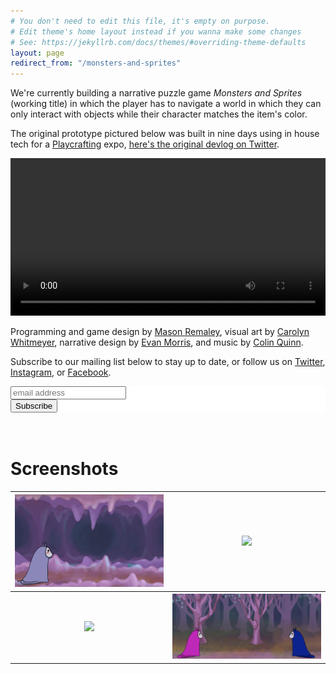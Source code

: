 ```yaml
---
# You don't need to edit this file, it's empty on purpose.
# Edit theme's home layout instead if you wanna make some changes
# See: https://jekyllrb.com/docs/themes/#overriding-theme-defaults
layout: page
redirect_from: "/monsters-and-sprites"
---
```


We're currently building a narrative puzzle game _Monsters and Sprites_ (working title) in which the player has to navigate a world in which they can only interact with objects while their character matches the item's color.

The original prototype pictured below was built in nine days using in house tech for a [Playcrafting](https://playcrafting.com/) expo, [here's the original devlog on Twitter](https://twitter.com/masonremaley/status/988634973245669377).

<video width="100%" controls>
  <source src="/assets/monsters-and-sprites/trailer.mp4" type="video/mp4">
  Your browser does not support the video tag.
</video>

Programming and game design by [Mason Remaley](https://twitter.com/masonremaley), visual art by [Carolyn Whitmeyer](https://www.facebook.com/NyloracArt/), narrative design by [Evan Morris](https://twitter.com/evan_cmm), and music by [Colin Quinn](mailto:colinquinnwork@gmail.com).

Subscribe to our mailing list below to stay up to date, or follow us on [Twitter](https://twitter.com/anthropicst), [Instagram](https://www.instagram.com/anthropicstudios/), or [Facebook](https://www.facebook.com/AnthropicStudios/).

<!-- Begin MailChimp Signup Form -->
<link href="//cdn-images.mailchimp.com/embedcode/horizontal-slim-10_7.css" rel="stylesheet" type="text/css">
<style type="text/css">
  #mc_embed_signup{background:#fff; clear:left; font:14px Helvetica,Arial,sans-serif; width:100%;}
  /* Add your own MailChimp form style overrides in your site stylesheet or in this style block.
     We recommend moving this block and the preceding CSS link to the HEAD of your HTML file. */
</style>
<div id="mc_embed_signup">
<form action="https://anthropicstudios.us18.list-manage.com/subscribe/post?u=00438a4972976acbda9bf5dfe&amp;id=c85c85d8c1" method="post" id="mc-embedded-subscribe-form" name="mc-embedded-subscribe-form" class="validate" target="_blank" novalidate>
    <div id="mc_embed_signup_scroll">
  <input type="email" value="" name="EMAIL" class="email" id="mce-EMAIL" placeholder="email address" required>
    <!-- real people should not fill this in and expect good things - do not remove this or risk form bot signups-->
    <div style="position: absolute; left: -5000px;" aria-hidden="true"><input type="text" name="b_00438a4972976acbda9bf5dfe_c85c85d8c1" tabindex="-1" value=""></div>
    <div class="clear"><input type="submit" value="Subscribe" name="subscribe" id="mc-embedded-subscribe" class="button"></div>
    </div>
</form>
</div>
<!--End mc_embed_signup-->

<br>
<br>

# Screenshots

<table>
  <tr>
    <th><a href="/assets/monsters-and-sprites/start.png"><img src="/assets/monsters-and-sprites/start.png"/></a></th>
    <th><a href="/assets/monsters-and-sprites/puzzle.png"><img src="/assets/monsters-and-sprites/puzzle.png"/></a></th>
  </tr>
  <tr>
    <th><a href="/assets/monsters-and-sprites/elevator-puzzle.png"><img src="/assets/monsters-and-sprites/elevator-puzzle.png"/></a></th>
    <th><a href="/assets/monsters-and-sprites/friend.png"><img src="/assets/monsters-and-sprites/friend.png"/></a></th>
  </tr>
</table>
